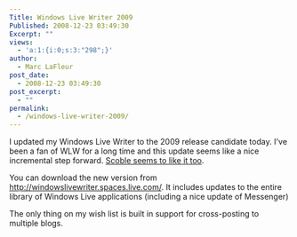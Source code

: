 ```yaml
---
Title: Windows Live Writer 2009
Published: 2008-12-23 03:49:30
Excerpt: ""
views:
  - 'a:1:{i:0;s:3:"298";}'
author:
  - Marc LaFleur
post_date:
  - 2008-12-23 03:49:30
post_excerpt:
  - ""
permalink:
  - /windows-live-writer-2009/
---
```

<p>I updated my Windows Live Writer to the 2009 release candidate today. I've been a fan of WLW for a long time and this update seems like a nice incremental step forward. <a href="http://scobleizer.com/2008/12/21/testing-out-the-latest-windows-live-writer/" target="_blank">Scoble seems to like it too</a>. </p>  <p>You can download the new version from <a title="http://windowslivewriter.spaces.live.com/" href="http://windowslivewriter.spaces.live.com/">http://windowslivewriter.spaces.live.com/</a>. It includes updates to the entire library of Windows Live applications (including a nice update of Messenger)</p>  <p>The only thing on my wish list is built in support for cross-posting to multiple blogs. </p>